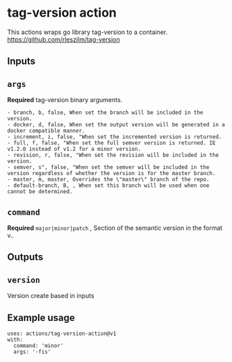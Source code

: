 # tag-version action

This actions wraps go library tag-version to a container. https://github.com/rleszilm/tag-version

## Inputs

## `args`

**Required** tag-version binary arguments.

```
- branch, b, false, When set the branch will be included in the version.
- docker, d, false, When set the output version will be generated in a docker compatible manner.
- increment, i, false, "When set the incremented version is returned.
- full, f, false, "When set the full semver version is returned. IE v1.2.0 instead of v1.2 for a minor version.
- revision, r, false, "When set the revision will be included in the version.
- semver, s", false, "When set the semver will be included in the version regardless of whether the version is for the master branch.
- master, m, master, Overrides the \"master\" branch of the repo.
- default-branch, B, , When set this branch will be used when one cannot be determined.
```

## `command`

**Required** `major|minor|patch` , Section of the semantic version in the format v<major>.<minor>.<patch>

## Outputs

## `version`

Version create based in inputs

## Example usage

```
uses: actions/tag-version-action@v1
with:
  command: 'minor'
  args: '-fis'
```